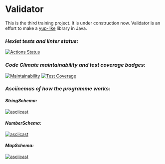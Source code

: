 # Validator

This is the third training project. It is under construction now. Validator is an effort to make a [yup-like](https://github.com/jquense/yup) library in Java.

### _Hexlet tests and linter status:_
[![Actions Status](https://github.com/DmitriiGoltsov/java-project-78/workflows/hexlet-check/badge.svg)](https://github.com/DmitriiGoltsov/java-project-78/actions)

### _Code Climate maintainability and test coverage badges:_

[![Maintainability](https://api.codeclimate.com/v1/badges/6f362c7838f9c3daa411/maintainability)](https://codeclimate.com/github/DmitriiGoltsov/java-project-78/maintainability)
[![Test Coverage](https://api.codeclimate.com/v1/badges/6f362c7838f9c3daa411/test_coverage)](https://codeclimate.com/github/DmitriiGoltsov/java-project-78/test_coverage)

### _Asciinemas of how the programme works:_

#### _StringSchema:_

[![asciicast](https://asciinema.org/a/SUKlq9qRYjx7DySEOFayuYXCx.svg)](https://asciinema.org/a/SUKlq9qRYjx7DySEOFayuYXCx)

#### _NumberSchema:_

[![asciicast](https://asciinema.org/a/wZBK6bu0aLeJC2lyfNiQpX6IV.svg)](https://asciinema.org/a/wZBK6bu0aLeJC2lyfNiQpX6IV)

#### _MapSchema:_

[![asciicast](https://asciinema.org/a/MjjBtur2LhZKnBty9LFJENvAV.svg)](https://asciinema.org/a/MjjBtur2LhZKnBty9LFJENvAV)